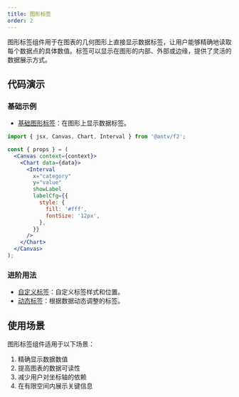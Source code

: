 ```yaml
---
title: 图形标签
order: 2
---
```


图形标签组件用于在图表的几何图形上直接显示数据标签，让用户能够精确地读取每个数据点的具体数值。标签可以显示在图形的内部、外部或边缘，提供了灵活的数据展示方式。

## 代码演示

### 基础示例

- [基础图形标签](./demo/label.jsx)：在图形上显示数据标签。

```jsx
import { jsx, Canvas, Chart, Interval } from '@antv/f2';

const { props } = (
  <Canvas context={context}>
    <Chart data={data}>
      <Interval
        x="category"
        y="value"
        showLabel
        labelCfg={{
          style: {
            fill: '#fff',
            fontSize: '12px',
          },
        }}
      />
    </Chart>
  </Canvas>
);
```

### 进阶用法

- [自定义标签](./demo/custom-label.jsx)：自定义标签样式和位置。
- [动态标签](./demo/dynamic-label.jsx)：根据数据动态调整的标签。

## 使用场景

图形标签组件适用于以下场景：

1. 精确显示数据数值
2. 提高图表的数据可读性
3. 减少用户对坐标轴的依赖
4. 在有限空间内展示关键信息
